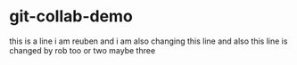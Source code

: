# git-collab-demo
this is a line i am reuben and i am also changing this line and also this line is changed by rob too
or two 
maybe three